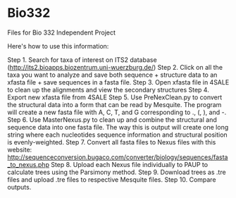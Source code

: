 # Bio332
Files for Bio 332 Independent Project

Here's how to use this information:

Step 1. Search for taxa of interest on ITS2 database (http://its2.bioapps.biozentrum.uni-wuerzburg.de/)
Step 2. Click on all the taxa you want to analyze and save both sequence + structure data to an xfasta file + save sequences in a fasta file.
Step 3. Open xfasta file in 4SALE to clean up the alignments and view the secondary structures
Step 4. Export new xfasta file from 4SALE
Step 5. Use PreNexClean.py to convert the structural data into a form that can be read by Mesquite. The program will create a new fasta file with A, C, T, and G corresponding to ., (, ), and -. 
Step 6.  Use MasterNexus.py to clean up and combine the structural and sequence data into one fasta file. The way this is output will create one long string where each nucleotides sequence information and structural position is evenly-weighted.
Step 7. Convert all fasta files to Nexus files with this website: http://sequenceconversion.bugaco.com/converter/biology/sequences/fasta_to_nexus.php
Step 8. Upload each Nexus file individually to PAUP to calculate trees using the Parsimony method.
Step 9. Download trees as .tre files and upload .tre files to respective Mesquite files.
Step 10. Compare outputs.
